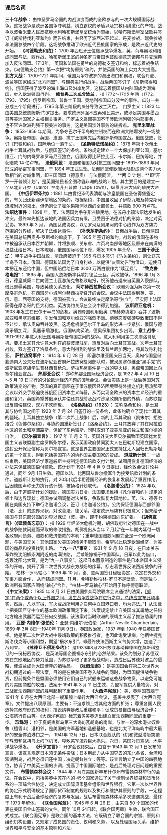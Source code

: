 ### 课后名词
**三十年战争：** 由神圣罗马帝国的内战演变而成的全欧参与的一次大规模国际战争。这场战争是欧洲各国争夺利益、树立霸权的矛盾以及宗教纠纷激化的产物。战争以波希米亚人民反抗奥地利哈布斯堡皇室统治为肇始，以哈布斯堡皇室战败并签订《威斯特伐利亚和约》而告结束，共经历了波西米亚起义、丹麦参战、瑞典参战和法国参战四个阶段。这场战争推动了欧洲近代民族国家的形成，是欧洲近代史的开始。 
**《乌德勒支和约》：** 1700 年西班牙王位继承战争爆发，英、荷与奥地利结成同盟与法、西作战，哈布斯堡王室的神圣罗马帝国也鼓动德意志诸邦与丹麦瑞典加入反法同盟。1713年， 英国和法国在荷兰的乌德勒支签订和约，标志着战争结束。《乌德勒支合约》第一次把“均势原则”和约，并使英国的海上实力大大提高。 
**北方大战：** 1700-1721 年期间，俄国为争夺波罗的海出海口和霸权，联合丹麦、波兰等国家结成“北方同盟”，与瑞典进行的战争。战后两国签订了《尼斯塔得和约》，俄国获得了波罗的海出海口及沿岸地区，这标志着俄国从内陆国成为濒海国，步入欧洲强国行列。 
**俄普奥三次瓜分波兰：** 指 1772～1795 年间（1772、1793、1795）俄罗斯帝国、普鲁士王国、奥地利帝国瓜分波兰的事件。瓜分一共分成三个阶段进行，1795 年第三阶段的瓜分导致波兰灭亡。 
门罗主义：1823 年由美国总统詹姆斯·门罗提出，要求欧洲列强不应再殖民美洲，或涉足美国与墨西哥等美洲国家之主权相关事务。门罗主义强调美国不干涉欧洲列强的内部事务， 也不容许欧洲列强干预美洲的事务。这是美国涉外事务的转折点。
**克里米亚战争：** 1853-1856 年期间，为争夺巴尔干半岛的控制权而在欧洲大陆爆发的一场战争。奥斯曼帝国、英国、法国、撒丁王国等先后向俄罗斯帝国宣战。俄国战败，签订《巴黎和约》，国际地位一落千丈。
**《圣斯特法诺条约》：** 1878 年第十次俄土战争土耳其战败后，与俄国签订的条约。条约规定建立一个大保加利亚公国，塞尔维亚、门的内哥罗和罗马尼亚独立，俄国取得比萨拉比亚、卡尔斯、巴统等地，并获赔款 14 亿卢布。 
**法俄同盟：** 法国和俄国为对抗三国同盟于 1891～1893 年间形成的秘密军事同盟，于 1894 年正式生效。法俄同盟使欧洲大陆形成两个实力大致相当的对峙集团，即三国同盟（德意奥） 与法俄同盟。 
**两 C 计划：**即“开罗—开普顿计划”，是英国殖民者企图称霸非洲的战略计划。其主要目的是建立一个从北非开罗（Cairo）至南非开普敦（Cape Town），纵贯非洲大陆的殖民大帝国。 
**《中俄伊犁条约》**：1881 年由曾纪泽代表清朝与沙皇俄国在圣彼得堡签定的，有关归还新疆伊犁地区的条约。根据条约，中国虽收回了伊犁九城及特克斯河流域附近的领土，但仍割让了霍尔果斯河以西的全部领土，并赔款 900 万卢布。
**法绍达事件：** 1898 年，英、法两国为争夺非洲殖民地，在苏丹小镇法绍达发生的冲突。最终率先抵达该地的法国因兵力有限，且受困于法德对抗的形势，决定对英妥协。1899 年 3 月， 两国达成协议，以尼罗河及刚果河的中心线作为双方势力范围的分界线，解决了法绍达事件。 
**《朴茨茅斯条约》：** 日俄战争后，日俄两国在美国总统西奥多·罗斯福的斡旋下，于 1905 年签订的和约。战败的俄国在条约中被迫承认日本吞并朝鲜，并将旅顺、关东省、库页岛南部等地区及原来在南满的权益让给日本。日本崛起，俄国国际地位下降，爆发 1905 年革命。 
**三国干涉还辽：** 甲午战争中国战败，清政府被迫于 1895 与日本签订《马关条约》，割让辽东半岛予日本。俄国、德国和法国为了自身利益，以提供“友善劝告”为借口，迫使日本把辽东还给中国，但中国赔偿给日本 3000 万两白银作为“赎辽费”。 
**“致克鲁格电报”：** 1895 年，英国人詹姆斯率兵攻打德兰士瓦，兵败被俘。1896 年 1月 3 日，德皇威廉二世向德兰士瓦总统克鲁格致电报，祝贺他击退来自英国入侵部队，借此羞辱英国，导致英德关系恶化。
**阿尔赫西拉斯会议：** 欧洲列强为解决第一次摩洛哥危机，在西班牙小城阿尔赫西拉斯召开的会议。会议中法国得到英、美、俄、意、西等国的支持，德国被孤立。会议最终决定摩洛哥“独立”，但实际上法国获得在摩洛哥的巨大利益。英法协约关系在会议中得到加强。 
**波斯尼亚危机：** 1908 年发生在巴尔干半岛的危机。奥匈帝国利用俄奥《布赫劳协定》吞并了波斯尼亚和黑塞哥维那，引发俄国和塞尔维亚的强烈不满。德奥态度强硬导致俄国不得不让步，承认奥匈吞并波黑。这场危机使巴尔干半岛的形势进一步紧张，俄国与德奥矛盾加深， 奥塞矛盾激化，俄国转向英法，德奥保集团初步出现。
**意土战争：** 1911-1912 年意大利王国与奥斯曼帝国之间的战争。意大利利用第二次摩洛哥危机，要求土耳其允许意大利在的黎波里驻军，遭反对后向土耳其宣战。次年土耳其战败，双方签订了洛桑条约，意大利得到的黎波里及昔兰尼加两地，将其改称利比亚。
**萨拉热窝事件：** 1914 年 6 月 28 日，即塞尔维亚国庆日当天，奥匈帝国皇储斐迪南大公夫妇在波斯尼亚首府萨拉热窝检阅部队时，被隶属塞尔维亚“黑手党”的波斯尼亚塞族学生普林西普枪杀。萨拉热窝事件是一战的导火线，奥匈帝国因此向塞尔维亚宣战。 
**热那亚会议：** 亦称热那亚国际经济会议，是 1922 年 4 月 10 日～5 月 19 日举行的讨论欧洲经济问题的国际会议。会议实质上是一战后英国对苏政策演变的产物。英国的真正意图在于借苏俄因经济困境亟待外援之机利用热那亚会议以外交手段迫使苏俄回归资本主义阵营，从而实现全欧洲的资本主义经济的重建和复兴。英国希望苏俄承认并偿还其战前及战时沙皇政府所借的外债，而苏联提出反赔偿建议，双方不欢而散。 
**《洛桑条约》（1923）：** 又称洛桑和约，是土耳其与协约国之间于 1923 年 7 月 24 日签订的一份条约，此条约确立了现代土耳其的疆域。土耳其独立战争（第二次希土战争）后，新的土耳其政府（凯末尔）拒绝接受《色佛尔条约》，与协约国重新签订了《洛桑合约》。土耳其放弃了其在阿拉伯地区的领土和塞浦路斯，保留了东色雷斯，同时取消了亚美尼亚的独立和库尔德的自治。
**《贝尔福宣言》：** 1917 年 11 月 2 日，英国外交大臣贝尔福致函英国犹太复国主义者联盟副主席罗斯柴尔德，表示英国政府赞同犹太人在巴勒斯坦建立国家。这封公开保证信称为贝尔福宣言。这是世界主要国家正式支持犹太人回归巴勒斯坦的第一个宣言，得到包括美国在内的协约国主要国家的赞成。
**道威斯计划：** 一战结束后，美国经济学家道威斯主持制定德国赔款支付计划，试图用恢复德国经济的办法来保证德国偿付赔款。该计划于 1924 年 4 月 9 日提出，经伦敦会议讨论并通过，同年 9月 1日生效。德国以法、比两国从鲁尔撤军作为接受赔款计划的条件。道威斯计划的执行，对 20年代后半期德国经济的恢复和发展起了重要作用。后因德国声称无力执行该计划，被扬格计划取代。
**《洛迦诺公约》：** 1924 年以后，由于道威斯计划的援助，德国实力日增。法国要求维持《凡尔赛和约》规定的领土和边界现状；德国亦试图调整对法关系，争取恢复大国地位。英、法、德等七国在美国支持下举行洛迦诺会议，签订《洛迦诺公约》。公约保证德国与西部邻国（法、比）的边界现状，对改善法、德关系，稳定欧洲局势有积极意义；但未给予德国与其东部邻国的边界以保证（波、捷），即不约束德国向东扩张。
**《胡佛宣言》（《延债备忘录》）：** 指 1929 年经济大危机时期，胡佛政府针对德国在一战中的战争赔款问题而采取的修改措施。胡佛提出从当年 7 月起“在一年期内延付一切各政府间债务、赔款和救济借款的本利”；重申德国赔款问题完全是一个欧洲问题，与美国无关；其他国家欠美国的债务不能取消。希望以此稳定欧洲经济，为美国的商品和投资找到出路。 
**“九·一八”事变：** 1931 年 9 月 18 日夜，在日本关东军炸毁沈阳柳条湖附近的南满铁路， 后栽赃嫁祸于中国军队。日军以此为借口，炮轰沈阳北大营，是为“九一八事变”。这起日本蓄意制造的事件是日本帝国主义侵华的开端，揭开了第二次世界大战东方战场的序幕，标志着世界反法西斯战争的开始。 
柏林—罗马轴心：1936 年 10 月，德、意两国签订秘密协定，决定在外交和军事方面合作， 从而结成同盟。11 月，希特勒称柏林-罗马不是壁垒，而是轴心，欧洲所有国家应围绕“轴心”合作，“柏林—罗马轴心”开始用于称呼德意联盟。 
**《中立法案》：** 1935 年 8 月 31 日由美国参众两院联席会议通过的法案，<u>【规定“在两个或两个以上外国之间，发生战争或战争在进行之中，总统应宣布此项事实，然后，凡以军械、军火或战所利用之任何中立国港口者，均为违法。”】</u>从法律上把美国严守中立的基本欧洲政策固定下来。法案规定禁止自美国或其属地之任何地方输出武器而运至任何交战国。该法案对当时欧洲的绥靖主义起了推波助澜的作用。 
**亚瑟·内维尔·张伯伦：** 亚瑟·内维尔·张伯伦（Arthur Neville Chamberlain，1869 年 3月 8日—1940年 11月 9日），英国政治家，1937 年到 1940 年任英国首相。他是第二次世界大战中绥靖政策的积极推行者，也因此饱受诟病。他牺牲捷克斯洛伐克等小国利益，期望“祸水东引”，却最终使法西斯主义气势大增，加速了二战到来。 
**《苏德互不侵犯条约》：** 是1939年8月23日苏联与纳粹德国在莫斯科签订的一份秘密协议， 是英法等国企图祸水东引的必然结果。该条约划分了苏德双方在东欧地区的势力范围，为苏联争取了更多备战时间，造成日后苏德对波兰的侵略，使波兰成为大国博弈的牺牲品。 
**《租借法案》：** 是美国国会在第二次世界大战初期通过的一项法案，目的是在使美国不卷入战争的同时，为盟国提供战争物资，但前提条件是盟国必须使用它们自己的货船来运输这些战争物资，以避免可能的对美国商船的攻击。法案于 1941 年 3 月 11 日生效，为盟军提供大量物资，对二战反法西斯同盟的胜利起到了重要作用。 
**《大西洋宪章》：** 美、英两国首脑于 1941 年 8 月在大西洋北部一艘军舰上举行大西洋会议， 签署并发表了《大西洋宪章》。文件提出八项原则，主要有：不追求领土或其他方面的扩张； 尊重各国人民选择其政府形式的权利；摧毁纳粹暴政后重建和平；促成贸易自由与经济合作； 公海航行自由等。《大西洋宪章》标志着苏美英迈出建立反法西斯同盟的重要一步。
**珍珠港：** 位于夏威夷群岛第三大岛屿瓦胡岛的南岸，与唯一的深水港火奴鲁鲁（檀香山）港相邻，是美国的海军基地和造船基地，也是北太平洋岛屿中最大最好的安全停泊港口之一， 1941年 12月 7日，日本联合舰队的飞机和微型潜艇突袭珍珠港和瓦胡岛上的飞机场，导致美军遭受巨大损失。次日，美国对日宣战，太平洋战争爆发。 
**《开罗宣言》：** 开罗会议结束后，白宫于 1943 年 12 月 1 日发布的宣言。该宣言规定日本须无条件投降；日本用武力从中国夺去的东北各省、台湾和澎湖列岛，战后必须归还中国；决定朝鲜独立；等等。该宣言确立了中国的四强地位，协调了中美英三国的步调，提高了中国国际地位，是战后处理对日问题的重要文件。 
**布雷顿森林会议：** 1944 年 7 月在美国新罕布什尔州布雷顿森林举行的会议。在会议中，包括美英中苏在内的 45个国家通过了关于控制世界贸易和货币体系的一项综合性协定，决定成立国际货币基金组织和世界银行。它第一次以世界性的协定形式明确规定了国际货币制度的规则以及执行和维护其原则的手段，一定程度上有利于战后全球经济的复苏与发展。战后布雷顿森林体系多次遭遇挑战，最终于 1973 年解体。
**《联合国宪章》：** 1945 年 6 月 26 日，由来自 50 个国家的代表在美国旧金山签署的文件。同年 10月 24日起，《联合国宪章》生效，联合国正式成立。《联合国宪章》是联合国的基本大法，它既确立了联合国的宗旨、原则和组织机构设置，又规定了成员国的责任、权利和义务， 以及处理国际关系、维护世界和平与安全的基本原则和方法。 


